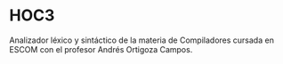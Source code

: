 # HOC3
Analizador léxico y sintáctico de la materia de Compiladores cursada en ESCOM con el profesor Andrés Ortigoza Campos.
